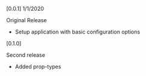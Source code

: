 [0.0.1] 1/1/2020

Original Release
- Setup application with basic configuration options

[0.1.0] 

Second release
- Added prop-types